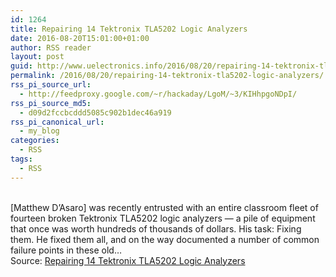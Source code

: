 ```yaml
---
id: 1264
title: Repairing 14 Tektronix TLA5202 Logic Analyzers
date: 2016-08-20T15:01:00+01:00
author: RSS reader
layout: post
guid: http://www.uelectronics.info/2016/08/20/repairing-14-tektronix-tla5202-logic-analyzers/
permalink: /2016/08/20/repairing-14-tektronix-tla5202-logic-analyzers/
rss_pi_source_url:
  - http://feedproxy.google.com/~r/hackaday/LgoM/~3/KIHhpgoNDpI/
rss_pi_source_md5:
  - d09d2fccbcddd5085c902b1dec46a919
rss_pi_canonical_url:
  - my_blog
categories:
  - RSS
tags:
  - RSS
---
```

&#013;  
[Matthew D’Asaro] was recently entrusted with an entire classroom fleet of fourteen broken Tektronix TLA5202 logic analyzers — a pile of equipment that once was worth hundreds of thousands of dollars. His task: Fixing them. He fixed them all, and on the way documented a number of common failure points in these old…&#013;  
Source: <a href="http://feedproxy.google.com/~r/hackaday/LgoM/~3/KIHhpgoNDpI/" target="_blank">Repairing 14 Tektronix TLA5202 Logic Analyzers</a>
